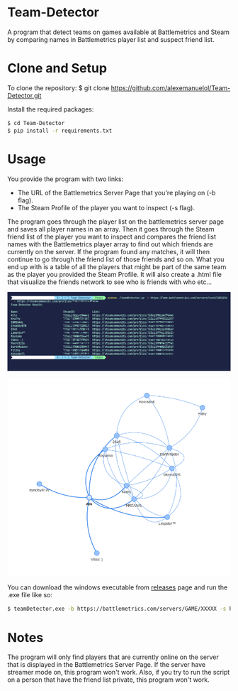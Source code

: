 # Team-Detector
A program that detect teams on games available at Battlemetrics and Steam by comparing names in Battlemetrics player list and suspect friend list.

# Clone and Setup
To clone the repository:
	$ git clone https://github.com/alexemanuelol/Team-Detector.git

Install the required packages:
``` bash
$ cd Team-Detector
$ pip install -r requirements.txt
```

# Usage
You provide the program with two links:
- The URL of the Battlemetrics Server Page that you're playing on (-b flag).
- The Steam Profile of the player you want to inspect (-s flag).

The program goes through the player list on the battlemetrics server page and saves all player names in an array. Then it goes through the Steam friend list of the player you want to inspect and compares the friend list names with the Battlemetrics player array to find out which friends are currently on the server. If the program found any matches, it will then continue to go through the friend list of those friends and so on. What you end up with is a table of all the players that might be part of the same team as the player you provided the Steam Profile. It will also create a .html file that visualize the friends network to see who is friends with who etc...

![Image of the command output for a Rust Server](images/command_image.png)

![Image of the network](images/network_image.png)

You can download the windows executable from [releases](https://github.com/alexemanuelol/Team-Detector/releases) page and run the .exe file like so:

```bash
$ teamDetector.exe -b https://battlemetrics.com/servers/GAME/XXXXX -s https://steamcommunity.com/profiles/XXXXXXXXXXXXXXXXX
```

# Notes
The program will only find players that are currently online on the server that is displayed in the Battlemetrics Server Page. If the server have streamer mode on, this program won't work. Also, if you try to run the script on a person that have the friend list private, this program won't work.
